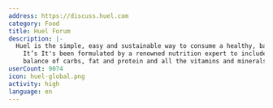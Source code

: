 ```yaml
---
address: https://discuss.huel.com
category: Food
title: Huel Forum
description: |-
  Huel is the simple, easy and sustainable way to consume a healthy, balanced diet.
    It’s It's been formulated by a renowned nutrition expert to include the perfect
    balance of carbs, fat and protein and all the vitamins and minerals your body needs.
userCount: 9074
icon: huel-global.png
activity: high
language: en
---
```

